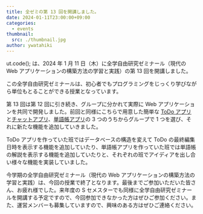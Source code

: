 ```yaml
---
title: 全ゼミの第 13 回を開講しました。
date: 2024-01-11T23:00:00+09:00
categories:
  - events
thumbnail:
  src: ./thumbnail.jpg
author: ywatahiki
---
```


ut.code(); は、2024 年 1 月 11 日（木）に全学自由研究ゼミナール（現代の Web アプリケーションの構築方法の学習と実践）の第 13 回を開講しました。

この全学自由研究ゼミナールは、初心者でもプログラミングをじっくり学びながら単位もとることができる授業となっています。

第 13 回は第 12 回に引き続き、グループに分かれて実際に Web アプリケーションを共同で開発しました。前回と同様にこちらで用意した簡単な [ToDo アプリ](https://github.com/utokyo-web-dev-2023a/template-todo)と[チャットアプリ](https://github.com/utokyo-web-dev-2023a/template-chat)、[単語帳アプリ](https://github.com/utokyo-web-dev-2023a/template-flashcard)の 3 つのうちからグループで 1 つを選び、それに新たな機能を追加していきました。

ToDo アプリを作っていた班ではデータベースの構造を変えて ToDo の最終編集日時を表示する機能を追加していたり、単語帳アプリを作っていた班では単語帳の解説を表示する機能を追加していたりと、それぞれの班でアイディアを出し合い様々な機能を実装していました。

今学期の全学自由研究ゼミナール（現代の Web アプリケーションの構築方法の学習と実践）は、今回の授業で終了となります。最後までご参加いただいた皆さん、お疲れ様でした。来年度の S セメスターでも同様に全学自由研究ゼミナールを開講する予定ですので、今回参加できなかった方はぜひご参加ください。また、運営メンバーも募集していますので、興味のある方はぜひご連絡ください。
